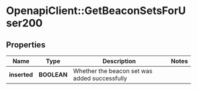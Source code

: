 # OpenapiClient::GetBeaconSetsForUser200

## Properties
Name | Type | Description | Notes
------------ | ------------- | ------------- | -------------
**inserted** | **BOOLEAN** | Whether the beacon set was added successfully | 



